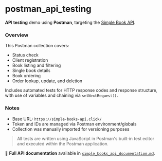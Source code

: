 # postman_api_testing

**API testing** demo using **Postman**, targeting the [Simple Book API](https://simple-books-api.glitch.me).

### Overview

This Postman collection covers:

- Status check
- Client registration
- Book listing and filtering
- Single book details
- Book ordering
- Order lookup, update, and deletion

Includes automated tests for HTTP response codes and response structure, with use of variables and chaining via `setNextRequest()`.

### Notes

- Base URL: `https://simple-books-api.click/`
- Token and IDs are managed via Postman environment/globals
- Collection was manually imported for versioning purposes

> All tests are written using JavaScript in Postman's built-in test editor and executed within the Postman application.

📄 **Full API documentation** available in [`simple_books_api_documentation.md`](simple_books_api_documentation.md).
